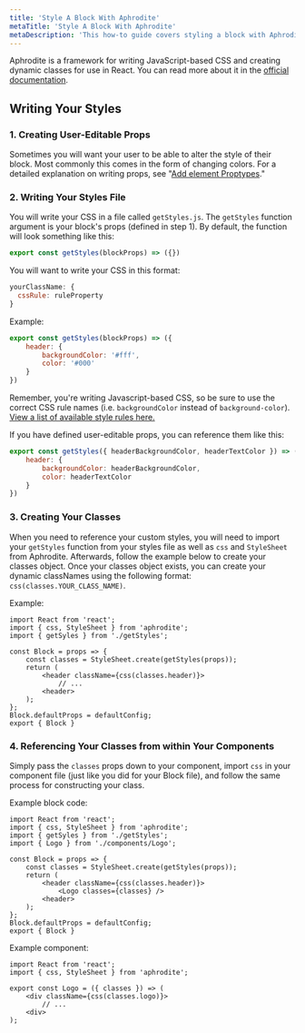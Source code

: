 ```yaml
---
title: 'Style A Block With Aphrodite'
metaTitle: 'Style A Block With Aphrodite'
metaDescription: 'This how-to guide covers styling a block with Aphrodite, a framework for writing JavaScript-based CSS and creating dynamic classes for use in React.'
---
```


Aphrodite is a framework for writing JavaScript-based CSS and creating dynamic classes for use in React. You can read more about it in the [official documentation](https://github.com/Khan/aphrodite).

## Writing Your Styles

### 1. Creating User-Editable Props

Sometimes you will want your user to be able to alter the style of their block. Most commonly this comes in the form of changing colors. For a detailed explanation on writing props, see "[Add element Proptypes](/how-to/proptypes)."

### 2. Writing Your Styles File

You will write your CSS in a file called `getStyles.js`. The `getStyles` function argument is your block's props (defined in step 1). By default, the function will look something like this:

```javascript
export const getStyles(blockProps) => ({})
```

You will want to write your CSS in this format:

```javascript
yourClassName: {
  cssRule: ruleProperty
}
```

Example:

```javascript
export const getStyles(blockProps) => ({
    header: {
        backgroundColor: '#fff',
        color: '#000'
    }
})
```

Remember, you're writing Javascript-based CSS, so be sure to use the correct CSS rule names (i.e. `backgroundColor` instead of `background-color`). [View a list of available style rules here.](https://www.w3schools.com/jsref/dom_obj_style.asp)

If you have defined user-editable props, you can reference them like this:

```javascript
export const getStyles({ headerBackgroundColor, headerTextColor }) => ({
    header: {
        backgroundColor: headerBackgroundColor,
        color: headerTextColor
    }
})
```

### 3. Creating Your Classes

When you need to reference your custom styles, you will need to import your `getStyles` function from your styles file as well as `css` and `StyleSheet` from Aphrodite. Afterwards, follow the example below to create your classes object. Once your classes object exists, you can create your dynamic classNames using the following format: `css(classes.YOUR_CLASS_NAME)`.

Example:

```javascriptx
import React from 'react';
import { css, StyleSheet } from 'aphrodite';
import { getSyles } from './getStyles';

const Block = props => {
    const classes = StyleSheet.create(getStyles(props));
    return (
        <header className={css(classes.header)}>
            // ...
        <header>
    );
};
Block.defaultProps = defaultConfig;
export { Block }
```

### 4. Referencing Your Classes from within Your Components

Simply pass the `classes` props down to your component, import `css` in your component file (just like you did for your Block file), and follow the same process for constructing your class.

Example block code:

```javascriptx
import React from 'react';
import { css, StyleSheet } from 'aphrodite';
import { getSyles } from './getStyles';
import { Logo } from './components/Logo';

const Block = props => {
    const classes = StyleSheet.create(getStyles(props));
    return (
        <header className={css(classes.header)}>
            <Logo classes={classes} />
        <header>
    );
};
Block.defaultProps = defaultConfig;
export { Block }
```

Example component:

```javascriptx
import React from 'react';
import { css, StyleSheet } from 'aphrodite';

export const Logo = ({ classes }) => (
    <div className={css(classes.logo)}>
        // ...
    <div>
);
```
